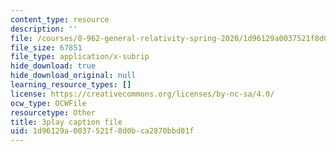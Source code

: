 ```yaml
---
content_type: resource
description: ''
file: /courses/8-962-general-relativity-spring-2020/1d96129a0037521f8d0bca2870bbd01f_uNWqE3LS1E.vtt
file_size: 67851
file_type: application/x-subrip
hide_download: true
hide_download_original: null
learning_resource_types: []
license: https://creativecommons.org/licenses/by-nc-sa/4.0/
ocw_type: OCWFile
resourcetype: Other
title: 3play caption file
uid: 1d96129a-0037-521f-8d0b-ca2870bbd01f
---
```

